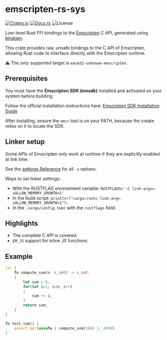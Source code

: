 # emscripten-rs-sys

[![Crates.io](https://img.shields.io/crates/v/emscripten-rs-sys.svg)](https://crates.io/crates/emscripten-rs-sys)
[![Docs.rs](https://img.shields.io/docsrs/emscripten_rs_sys)](https://img.shields.io/docsrs/emscripten_rs_sys)
![License](https://img.shields.io/crates/l/emscripten-rs-sys.svg)

Low-level Rust FFI bindings to the [Emscripten](https://emscripten.org/) C API, generated using [bindgen](https://github.com/rust-lang/rust-bindgen).

This crate provides raw, unsafe bindings to the C API of Emscripten, allowing Rust code to interface directly with the Emscripten runtime.

⚠️ The only supported target is `wasm32-unknown-emscripten`.

## Prerequisites

You must have the **Emscripten SDK (emsdk)** installed and activated on your system before building.

Follow the official installation instructions here: [Emscripten SDK Installation Guide](https://emscripten.org/docs/getting_started/downloads.html)

After installing, ensure the `emcc` tool is on your PATH, because the create relies on it to locate the SDK.

## Linker setup

Some APIs of Emscripten only work at runtime if they are explicitly enabled at link time.

See the [settings Reference](https://emscripten.org/docs/tools_reference/settings_reference.html) for all `-s` options.

Ways to set linker settings:
- With the RUSTFLAG environment variable: `RUSTFLAGS='-C link-args=-sALLOW_MEMORY_GROWTH=1'`
- In the build script: `println!("cargo:rustc-link-arg=-sALLOW_MEMORY_GROWTH=1");`
- In the `.cargo/config.toml` with the `rustflags` field.

## Highlights

- The complete C API is covered.
- `EM_JS` support for inline JS functions.

## Example

```rust
js! {
    fn compute_sum(n: c_int) -> c_int,
    {
        let sum = 0;
        for(let i=1; i<n; i++)
        {
            sum += i;
        }
        return sum;
    }
}

fn test_sum() {
    assert_eq!(unsafe { compute_sum(100) }, 4950)
}
```
